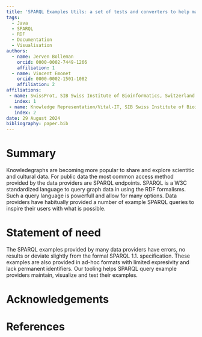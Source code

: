 ```yaml
---
title: 'SPARQL Examples Utils: a set of tests and converters to help maintain SPARQL examples'
tags:
  - Java
  - SPARQL
  - RDF
  - Documentation
  - Visualisation
authors:
  - name: Jerven Bolleman
    orcid: 0000-0002-7449-1266
    affiliation: 1
  - name: Vincent Emonet
    orcid: 0000-0002-1501-1082
    affiliation: 2
affiliations:
 - name: SwissProt, SIB Swiss Institute of Bioinformatics, Switzerland
   index: 1
 - name: Knowledge Representation/Vital-IT, SIB Swiss Institute of Bioinformatics, Switzerland
   index: 2
date: 29 August 2024
bibliography: paper.bib
---
```


# Summary

Knowledegraphs are becoming more popular to share and explore scientitic and cultural data.
For public data the most common access method provided by the data providers are SPARQL endpoints.
SPARQL is a W3C standardized language to query graph data in using the RDF formalisms.
Such a query language is powerfull and allow for many options. 
Data providers have habitually provided a number of example SPARQL queries to inspire their users with what is possible.

# Statement of need

The SPARQL examples provided by many data providers have errors, no results or deviate slightly from the formal SPARQL 1.1. specification.
These examples are also provided in ad-hoc formats with limited expresivity and lack permanent identifiers.
Our tooling helps SPARQL query example providers maintain, visualize and test their examples.

# Acknowledgements

# References
